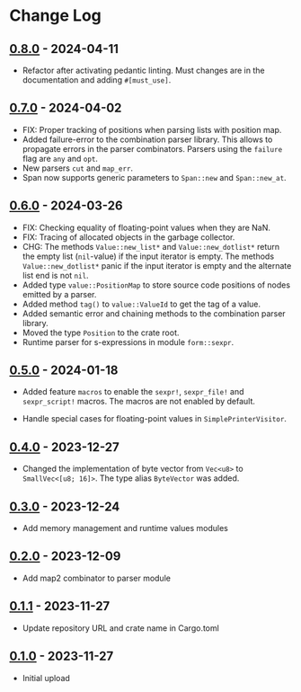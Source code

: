 # Change Log

## [0.8.0](https://github.com/typedduck/kamo/tree/v0.8.0) - 2024-04-11

* Refactor after activating pedantic linting. Must changes are in the
  documentation and adding `#[must_use]`.

## [0.7.0](https://github.com/typedduck/kamo/tree/v0.7.0) - 2024-04-02

* FIX: Proper tracking of positions when parsing lists with position map.
* Added failure-error to the combination parser library. This allows to
  propagate errors in the parser combinators. Parsers using the `failure`
  flag are `any` and `opt`.
* New parsers `cut` and `map_err`.
* Span now supports generic parameters to `Span::new` and `Span::new_at`.

## [0.6.0](https://github.com/typedduck/kamo/tree/v0.6.0) - 2024-03-26

* FIX: Checking equality of floating-point values when they are NaN.
* FIX: Tracing of allocated objects in the garbage collector.
* CHG: The methods `Value::new_list*` and `Value::new_dotlist*` return the empty
  list (`nil`-value) if the input iterator is empty. The methods
  `Value::new_dotlist*` panic if the input iterator is empty and the alternate
  list end is not `nil`.
* Added type `value::PositionMap` to store source code positions of nodes
  emitted by a parser.
* Added method `tag()` to `value::ValueId` to get the tag of a value.
* Added semantic error and chaining methods to the combination parser library.
* Moved the type `Position` to the crate root.
* Runtime parser for s-expressions in module `form::sexpr`.

## [0.5.0](https://github.com/typedduck/kamo/tree/v0.5.0) - 2024-01-18

* Added feature `macros` to enable the `sexpr!`, `sexpr_file!` and
  `sexpr_script!` macros. The macros are not enabled by default.

* Handle special cases for floating-point values in `SimplePrinterVisitor`.

## [0.4.0](https://github.com/typedduck/kamo/tree/v0.4.0) - 2023-12-27

* Changed the implementation of byte vector from `Vec<u8>` to
  `SmallVec<[u8; 16]>`. The type alias `ByteVector` was added.

## [0.3.0](https://github.com/typedduck/kamo/tree/v0.3.0) - 2023-12-24

* Add memory management and runtime values modules

## [0.2.0](https://github.com/typedduck/kamo/tree/v0.2.0) - 2023-12-09

* Add map2 combinator to parser module

## [0.1.1](https://github.com/typedduck/kamo/tree/v0.1.1) - 2023-11-27

* Update repository URL and crate name in Cargo.toml

## [0.1.0](https://github.com/typedduck/kamo/tree/v0.1.0) - 2023-11-27

* Initial upload
